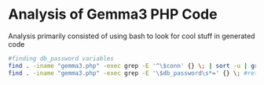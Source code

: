 # Analysis of Gemma3 PHP Code
Analysis primarily consisted of using bash to look for cool stuff in generated code

```bash
#finding db_password variables
find . -iname "gemma3.php" -exec grep -E '^\$conn' {} \; | sort -u | grep password
find . -iname "gemma3.php" -exec grep -E '\$db_password\s*=' {} \; #returns 682 instances of $db_password being set to a password or empty string (rarely)
```